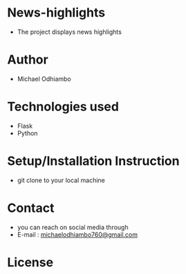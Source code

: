 # News-highlights
* The project displays news highlights

# Author
* Michael Odhiambo

# Technologies used
* Flask
* Python

# Setup/Installation Instruction
* git clone to your local machine

# Contact

* you can reach on social media through
* E-mail : michaelodhiambo760@gmail.com

# License
